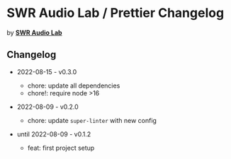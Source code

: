 # SWR Audio Lab / Prettier Changelog

by [**SWR Audio Lab**](https://lab.swr.de/)

## Changelog

- 2022-08-15 - v0.3.0
  - chore: update all dependencies
  - chore!: require node >16

- 2022-08-09 - v0.2.0
  - chore: update `super-linter` with new config

- until 2022-08-09 - v0.1.2
  - feat: first project setup
